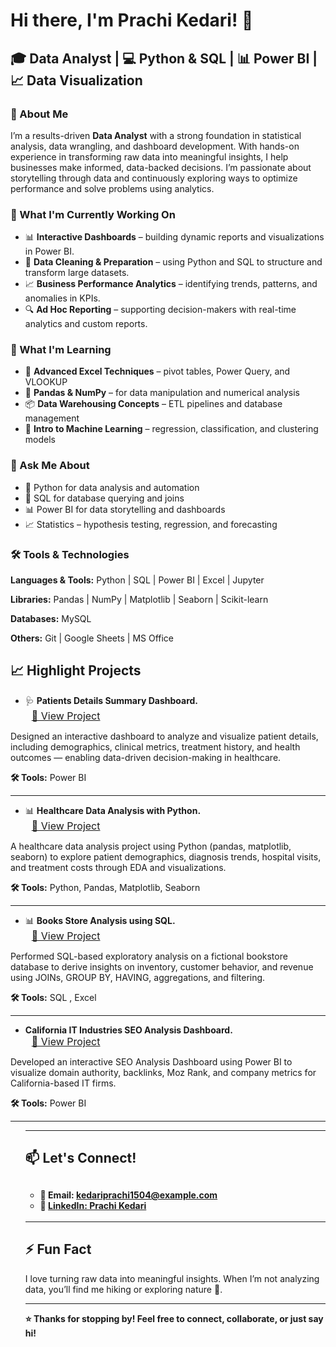 <h1>Hi there, I'm Prachi Kedari! 👋</h1>

  <h2>🎓 Data Analyst | 💻 Python & SQL | 📊 Power BI | 📈 Data Visualization</h2>

  <h3>🌟 About Me</h3>
  <p>I’m a results-driven <strong>Data Analyst</strong> with a strong foundation in statistical analysis, data wrangling, and dashboard development. With hands-on experience in transforming raw data into meaningful insights, I help businesses make informed, data-backed decisions. I’m passionate about storytelling through data and continuously exploring ways to optimize performance and solve problems using analytics.</p>

  <h3>🔭 What I'm Currently Working On</h3>
  <ul>
    <li>📊 <strong>Interactive Dashboards</strong> – building dynamic reports and visualizations in Power BI.</li>
    <li>🧮 <strong>Data Cleaning & Preparation</strong> – using Python and SQL to structure and transform large datasets.</li>
    <li>📈 <strong>Business Performance Analytics</strong> – identifying trends, patterns, and anomalies in KPIs.</li>
    <li>🔍 <strong>Ad Hoc Reporting</strong> – supporting decision-makers with real-time analytics and custom reports.</li>
  </ul>

  <h3>🌱 What I'm Learning</h3>
  <ul>
    <li>🧠 <strong>Advanced Excel Techniques</strong> – pivot tables, Power Query, and VLOOKUP</li>
    <li>🐍 <strong>Pandas & NumPy</strong> – for data manipulation and numerical analysis</li>
    <li>📦 <strong>Data Warehousing Concepts</strong> – ETL pipelines and database management</li>
    <li>🤖 <strong>Intro to Machine Learning</strong> – regression, classification, and clustering models</li>
  </ul>

  <h3>💬 Ask Me About</h3>
  <ul>
    <li>🐍 Python for data analysis and automation</li>
    <li>💾 SQL for database querying and joins</li>
    <li>📊 Power BI for data storytelling and dashboards</li>
    <li>📈 Statistics – hypothesis testing, regression, and forecasting</li>
  </ul>

  <h3>🛠 Tools & Technologies</h3>
  <p><strong>Languages & Tools:</strong> Python | SQL | Power BI | Excel | Jupyter</p>
  <p><strong>Libraries:</strong> Pandas | NumPy | Matplotlib | Seaborn | Scikit-learn</p>
  <p><strong>Databases:</strong> MySQL</p>
  <p><strong>Others:</strong> Git | Google Sheets | MS Office </p>


<h2>📈 Highlight Projects</h2>
<ul>
  <li>🩺 <strong>Patients Details Summary Dashboard.</strong></li>
  <a href="https://github.com/prachikedari15/Patients-Details-Summary-Dashboard" target="_blank" style="font-size: 16px; margin-left: 10px;">
    🔗 View Project
  </a>
</ul>

<p>
Designed an interactive dashboard to analyze and visualize patient details, including demographics, clinical metrics, treatment history, and health outcomes — enabling data-driven decision-making in healthcare.
</p>

<p><strong>🛠 Tools:</strong> Power BI</p>

<hr />

<ul>
  <li>📊 <strong>Healthcare Data Analysis with Python.</strong></li>
  <a href="https://github.com/prachikedari15/Healthcare-Data-Visualization" target="_blank" style="font-size: 16px; margin-left: 10px;">
    🔗 View Project
  </a>
</ul>

<p>
A healthcare data analysis project using Python (pandas, matplotlib, seaborn) to explore patient demographics, diagnosis trends, hospital visits, and treatment costs through EDA and visualizations.
</p>

<p><strong>🛠 Tools:</strong> Python, Pandas, Matplotlib, Seaborn</p>

<hr />


</ul>
<ul>
  <li>📊 <strong>Books Store Analysis using SQL.</strong></li>
  <a href="https://github.com/prachikedari15/Books-Store-Analysis-using-SQL" target="_blank" style="font-size: 16px; margin-left: 10px;">
    🔗 View Project
  </a>
</ul>

<p>
Performed SQL-based exploratory analysis on a fictional bookstore database to derive insights on inventory, customer behavior, and revenue using JOINs, GROUP BY, HAVING, aggregations, and filtering.
</p>

<p><strong>🛠 Tools:</strong> SQL , Excel</p>

<hr />


</ul>
<ul>
  <li><strong>California IT Industries SEO Analysis Dashboard.</strong></li>
  <a href="https://github.com/prachikedari15/California-IT-Industries-SEO-Analysis-Dashboard" style="font-size: 16px; margin-left: 10px;">
    🔗 View Project
  </a>
</ul>

<p>
Developed an interactive SEO Analysis Dashboard using Power BI to visualize domain authority, backlinks, Moz Rank, and company metrics for California-based IT firms.




</p>

<p><strong>🛠 Tools:</strong> Power BI</p>

<hr />

<ul>

<hr />

<h2>📫 Let's Connect!</h2>
<h2>
  <div style="font-size: 14px;">
  <ul>
  <li>📧 Email: <a href="mailto:kedariprachi1504@example.com">kedariprachi1504@example.com</a></li>
  <li>💼 <a href="https://www.linkedin.com/in/yourprofile" target="_blank">LinkedIn: Prachi Kedari</a></li>
</ul>
</div>

</h2>

<hr />

<h2>⚡ Fun Fact</h2>
<p>
I love turning raw data into meaningful insights. When I’m not analyzing data, you’ll find me hiking or exploring nature 🌿.
</p>

<hr />

<p><strong>⭐ Thanks for stopping by! Feel free to connect, collaborate, or just say hi!</strong></p>



